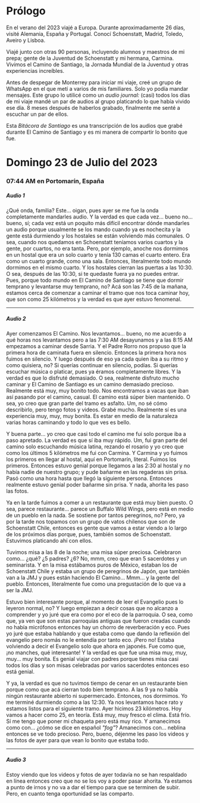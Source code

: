 # Prólogo

En el verano del 2023 viajé a Europa. Durante aproximadamente 26 días, visité Alemania, España y Portugal. Conocí Schoenstatt, Madrid, Toledo, Aveiro y Lisboa. 

Viajé junto con otras 90 personas, incluyendo alumnos y maestros de mi prepa; gente de la Juventud de Schoenstatt y mi hermana, Carmina. Vivimos el Camino de Santiago, la Jornada Mundial de la Juventud y otras experiencias increíbles.

Antes de despegar de Monterrey para iniciar mi viaje, creé un grupo de WhatsApp en el que metí a varios de mis familiares. Solo yo podía mandar mensajes. Este grupo lo utilicé como un *audio journal:* (casi) todos los días de mi viaje mandé un par de audios al grupo platicando lo que había vivido ese día. 8 meses después de haberlos grabado, finalmente me senté a escuchar un par de ellos.

Esta *Bitácora de Santiago* es una transcripción de los audios que grabé durante El Camino de Santiago y es mi manera de compartir lo bonito que fue. 

# Domingo 23 de Julio del 2023

### 07:44 AM en Portomarín, España

##### Audio 1

¿Qué onda, familia? Este... oigan, pues ayer se me fue la onda completamente mandarles audio. Y la verdad es que cada vez... bueno no... bueno, sí; cada vez está un poquito más difícil encontrar dónde mandarles un audio porque usualmente se los mando cuando ya es nochecita y la gente está durmiendo y los hostales se están volviendo más comunales. O sea, cuando nos quedamos en Schoenstatt teníamos varios cuartos y la gente, por cuartos, no era tanta. Pero, por ejemplo, anoche nos dormimos en un hostal que era un solo cuarto y tenía 130 camas el cuarto entero. Era como un cuarto grande, como una sala. Entonces, literalmente todo mundo dormimos en el mismo cuarto. Y los hostales cierran las puertas a las 10:30. O sea, después de las 10:30, si te quedaste fuera ya no puedes entrar. Pues, porque todo mundo en El Camino de Santiago se tiene que dormir temprano y levantarse muy temprano, no? Acá son las 7:45 de la mañana, estamos cerca de comenzar a caminar el tramo que nos toca caminar hoy, que son como 25 kilómetros y la verdad es que ayer estuvo fenomenal.

---

##### Audio 2

Ayer comenzamos El Camino. Nos levantamos... bueno, no me acuerdo a qué horas nos levantamos pero a las 7:30 AM desayunamos y a las 8:15 AM empezamos a caminar desde Sarria. Y el Padre Rorro nos propuso que la primera hora de caminata fuera en silencio. Entonces la primera hora nos fuimos en silencio. Y luego después de eso ya cada quien iba a su ritmo y como quisiera, no? Si querías continuar en silencio, podías. Si querías escuchar música o platicar, pues ya éramos completamente libres. Y la verdad es que lo disfruté demasiado. O sea, realmente disfruto mucho caminar y El Camino de Santiago es un camino demasiado precioso. Realmente está muy, muy bonito todo. Nos encontramos a vacas que iban así pasando por el camino, casual. El camino está súper bien mantenido. O sea, yo creo que gran parte del tramo es asfalto. Um, no sé cómo describirlo, pero tengo fotos y videos. Grabé mucho. Realmente sí es una experiencia muy, muy, muy bonita. Es estar en medio de la naturaleza varias horas caminando y todo lo que ves es bello. 

Y buena parte... yo creo que casi todo el camino me fui solo porque iba a paso apretado. La verdad es que sí iba muy rápido. Um, fui gran parte del camino solo escuchando música latina, rezando el rosario y yo creo que como los últimos 5 kilómetros me fui con Carmina. Y Carmina y yo fuimos los primeros en llegar al hostal, aquí en Portomarín, literal. Fuimos los primeros. Entonces estuvo genial porque llegamos a las 2:30 al hostal y no había nadie de nuestro grupo; y pude bañarme en las regaderas sin prisa. Pasó como una hora hasta que llegó la siguiente persona. Entonces realmente estuvo genial poder bañarme sin prisa. Y nada, ahorita les paso las fotos.

Ya en la tarde fuimos a comer a un restaurante que está muy bien puesto. O sea, parece restaurante... parece un Buffalo Wild Wings, pero está en medio de un pueblo en la nada. Se sostiene por tantos peregrinos, no? Pero, ya por la tarde nos topamos con un grupo de vatos chilenos que son de Schoenstatt Chile, entonces es gente que vamos a estar viendo a lo largo de los próximos días porque, pues, también somos de Schoenstatt. Estuvimos platicando ahí con ellos. 

Tuvimos misa a las 8 de la noche; una misa súper preciosa. Celebraron como... ¿qué? ¿5 padres? ¿6? No, mmm, creo que eran 5 sacerdotes y un seminarista. Y en la misa estábamos puros de México, estaban los de Schoenstatt Chile y estaba un grupo de peregrinos de Japón, que también van a la JMJ y pues están haciendo El Camino... Mmm... y la gente del pueblo. Entonces, literalmente fue como una pregustación de lo que va a ser la JMJ. 

Estuvo bien interesante porque, al momento de leer el Evangelio pues lo leyeron normal, no? Y luego empiezan a decir cosas que no alcanzo a comprender y yo juré que era como por el eco de la parroquia. O sea, como que, ya ven que son estas parroquias antiguas que fueron creadas cuando no había micrófonos entonces hay un chorro de reverberación y eco. Pues yo juré que estaba hablando y que estaba como que dando la reflexión del evangelio pero nomás no le entendía por tanto eco. ¡Pero no! Estaba volviendo a decir el Evangelio solo que ahora en japonés. Fue como que, ¡no manches, qué interesante! Y la verdad es que fue una misa muy, muy, muy... muy bonita. Es genial viajar con padres porque tienes misa casi todos los días y son misas celebradas por varios sacerdotes entonces eso está genial. 

Y ya, la verdad es que no tuvimos tiempo de cenar en un restaurante bien porque como que acá cierran todo bien temprano. A las 9 ya no había ningún restaurante abierto ni supermercado. Entonces, nos dormimos. Yo me terminé durmiendo como a las 12:30. Ya nos levantamos hace rato y estamos listos para el siguiente tramo. Ayer hicimos 23 kilómetros. Hoy vamos a hacer como 25, en teoría. Está muy, muy fresco el clima. Está frío. Sí me tengo que poner mi chaqueta pero está muy rico. Y amanecimos como con... ¿cómo se dice en español *"fog"*? Amanecimos con... neblina entonces se ve todo precioso. Pero, bueno, déjenme les paso los videos y las fotos de ayer para que vean lo bonito que estaba todo.

---

##### Audio 3

Estoy viendo que los videos y fotos de ayer todavía no se han respaldado en línea entonces creo que no se los voy a poder pasar ahorita. Ya estamos a punto de irnos y no va a dar el tiempo para que se terminen de subir. Pero, en cuanto tenga oportunidad se las comparto.

# 
